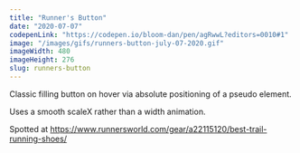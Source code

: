 ```yaml
---
title: "Runner's Button"
date: "2020-07-07"
codepenLink: "https://codepen.io/bloom-dan/pen/agRwwL?editors=0010#1"
image: "/images/gifs/runners-button-july-07-2020.gif"
imageWidth: 480
imageHeight: 276
slug: runners-button
---
```


Classic filling button on hover via absolute positioning of a pseudo element.

Uses a smooth scaleX rather than a width animation.

Spotted at https://www.runnersworld.com/gear/a22115120/best-trail-running-shoes/
